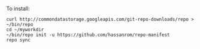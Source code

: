 To install:

    curl http://commondatastorage.googleapis.com/git-repo-downloads/repo > ~/bin/repo
    cd ~/myworkdir
    ~/bin/repo init -u https://github.com/hassanrom/repo-manifest
    repo sync
